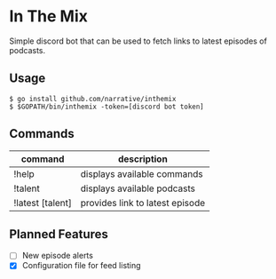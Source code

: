 # In The Mix

Simple discord bot that can be used to fetch links to latest episodes of podcasts.

## Usage

```
$ go install github.com/narrative/inthemix
$ $GOPATH/bin/inthemix -token=[discord bot token]
```

## Commands

command | description
---|---
!help | displays available commands
!talent | displays available podcasts
!latest [talent] | provides link to latest episode

## Planned Features

- [ ] New episode alerts
- [x] Configuration file for feed listing
